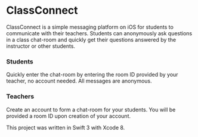 # ClassConnect

ClassConnect is a simple messaging platform on iOS for students to communicate with their teachers. Students can anonymously ask questions in a class chat-room and quickly get their questions answered by the instructor or other students.

### Students
Quickly enter the chat-room by entering the room ID provided by your teacher, no account needed. All messages are anonymous.

### Teachers
Create an account to form a chat-room for your students. You will be provided a room ID upon creation of your account.

This project was written in Swift 3 with Xcode 8.
